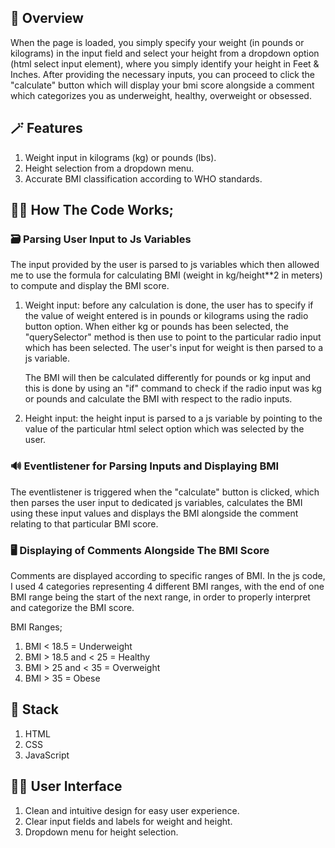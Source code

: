 ## 💫 Overview
When the page is loaded, you simply specify your weight (in pounds or kilograms) in the input field and select your height from a dropdown option (html select input element), where you simply identify your height in Feet & Inches. After providing the necessary inputs, you can proceed to click the "calculate" button which will display your bmi score alongside a comment which categorizes you as underweight, healthy, overweight or obsessed. 


## 🪄 Features
1. Weight input in kilograms (kg) or pounds (lbs).
2. Height selection from a dropdown menu.
3. Accurate BMI classification according to WHO standards.

## 🧑‍💻 How The Code Works;
### 🗃 Parsing User Input to Js Variables 
The input provided by the user is parsed to js variables which then allowed me to use the formula for calculating BMI (weight in kg/height**2 in meters) to compute and display the BMI score.

1. Weight input: before any calculation is done, the user has to specify if the value of weight entered is in pounds or kilograms using the radio button option. When either kg or pounds has been selected, the "querySelector" method is then use to point to the particular radio input which has been selected. 
The user's input for weight is then parsed to a js variable.

   The BMI will then be calculated differently for pounds or kg input and this is done by using an "if" command to check if the radio input was kg or pounds and calculate the BMI with respect to the radio inputs.

2. Height input: the height input is parsed to a js variable by pointing to the value of the particular html select option which was selected by the user. 


### 🔊 Eventlistener for Parsing Inputs and Displaying BMI
The eventlistener is triggered when the "calculate" button is clicked, which then parses the user input to dedicated js variables, calculates the BMI using these input values and displays the BMI alongside the comment relating to that particular BMI score.


### 🖥 Displaying of Comments Alongside The BMI Score
Comments are displayed according to specific ranges of BMI. In the js code, I used 4 categories representing 4 different BMI ranges, with the end of one BMI range being the start of the next range, in order to properly interpret and categorize the BMI score. 

BMI Ranges;
1. BMI < 18.5 = Underweight 
2. BMI > 18.5 and < 25 = Healthy 
3. BMI > 25 and < 35 = Overweight 
4. BMI > 35 = Obese 


## 🥂 Stack
1. HTML 
2. CSS 
3. JavaScript 


## 🌈📱 User Interface
1. Clean and intuitive design for easy user experience.
2. Clear input fields and labels for weight and height.
3. Dropdown menu for height selection.
